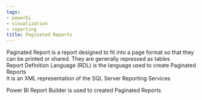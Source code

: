 ```yaml
---
tags:
- powerbi
- visualization
- reporting
title: Paginated Reports
---
```


Paginated Report is a report designed to fit into a page format so that they can be printed or shared. They are generally repressed as tables  
Report Definition Language (RDL) is the language used to create Paginated Reports  
It is an XML representation of the SQL Server Reporting Services

Power BI Report Builder is used to created Paginated Reports